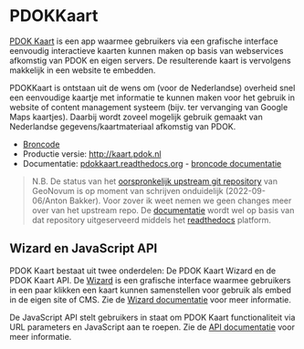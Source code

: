 # PDOKKaart

[PDOK Kaart](http://kaart.pdok.nl/) is een app waarmee gebruikers via een grafische interface eenvoudig interactieve kaarten kunnen maken op basis van webservices afkomstig van PDOK en eigen servers. De resulterende kaart is vervolgens makkelijk in een website te embedden.

PDOKKaart is ontstaan uit de wens om (voor de Nederlandse) overheid snel een eenvoudige kaartje met informatie te kunnen maken voor het gebruik in website of content management systeem (bijv. ter vervanging van Google Maps kaartjes). 
Daarbij wordt zoveel mogelijk gebruik gemaakt van Nederlandse gegevens/kaartmateriaal afkomstig van PDOK.

- [Broncode](https://git.dev.cloud.kadaster.nl/pdok/pdok-kaart) 
- Productie versie: http://kaart.pdok.nl
- Documentatie: [pdokkaart.readthedocs.org](http://pdokkaart.readthedocs.org/) - [broncode documentatie](https://github.com/Geonovum/pdokkaart/blob/docs/docs/index.rst)

> N.B. De status van het [oorspronkelijk upstream git repository](https://github.com/Geonovum/pdokkaart) van GeoNovum is op moment van schrijven onduidelijk (2022-09-06/Anton Bakker). Voor zover ik weet nemen we geen changes meer over van het upstream repo. De [documentatie](http://pdokkaart.readthedocs.org/) wordt wel op basis van dat repository uitgeserveerd middels het [readthedocs](https://readthedocs.org/) platform.  


## Wizard en JavaScript API

PDOK Kaart bestaat uit twee onderdelen: De PDOK Kaart Wizard en de PDOK Kaart API. De [Wizard](http://kaart.pdok.nl>) is een grafische interface waarmee gebruikers in een paar klikken een kaart kunnen samenstellen voor gebruik als embed in de eigen site of CMS. Zie de [Wizard documentatie](http://pdokkaart.readthedocs.org/nl/latest/wizard.html) voor meer informatie. 

De JavaScript API stelt gebruikers in staat om PDOK Kaart functionaliteit via URL parameters en JavaScript aan te roepen. Zie de [API documentatie](http://pdokkaart.readthedocs.org/nl/latest/api.html) voor meer informatie.
